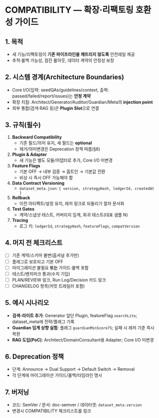 # COMPATIBILITY — 확장·리팩토링 호환성 가이드

## 1. 목적

- 새 기능/리팩토링이 **기존 파이프라인을 깨뜨리지 않도록** 안전레일 제공
- 추적·롤백 가능성, 점진 롤아웃, 데이터 계약의 안정성 보장

## 2. 시스템 경계(Architecture Boundaries)

- Core I/O(입력: seedQAs/guidelines/context, 출력: passed/failed/report/issues)는 **안정 계약**
- 확장 지점: Architect/Generator/Auditor/Guardian/Meta의 **injection point**
- 외부 통합(검색·RAG 등)은 **Plugin Slot**으로 연결

## 3. 규칙(필수)

1. **Backward Compatibility**
   - 기존 필드/의미 유지, 새 필드는 **optional**
   - 제거/의미변경은 Deprecation 정책 따름(§6)
2. **Plugin & Adapter**
   - 새 기능은 별도 모듈/어댑터로 추가, Core I/O 미변경
3. **Feature Flags**
   - 기본 OFF → 내부 검증 → 옵트인 → 기본값 전환
   - 비상 시 즉시 OFF 가능해야 함
4. **Data Contract Versioning**
   - `dataset_meta.json`: `{ version, strategyHash, ledgerId, createdAt }`
5. **Rollback**
   - 이전 아티팩트/설정 유지, 레저 링크로 되돌리기 절차 문서화
6. **Test Gates**
   - 계약/스냅샷 테스트, 커버리지 임계, 회귀 테스트(대표 샘플 N)
7. **Tracing**
   - 로그 키: `ledgerId`, `strategyHash`, `featureFlags`, `compatVersion`

## 4. 머지 전 체크리스트

- [ ] 기존 계약/스키마 불변(옵셔널 추가만)
- [ ] 플래그로 보호되고 기본 OFF
- [ ] 마이그레이션 불필요 **또는** 가이드·롤백 포함
- [ ] 테스트/벤치마크 통과(수치 기입)
- [ ] PLAN/REVIEW 링크, Run Log/Decision 카드 링크
- [ ] CHANGELOG 항목(커밋 트레일러 포함)

## 5. 예시 시나리오

- **검색-라이트 추가**: Generator 앞단 Plugin, featureFlag `searchLite`; dataset_meta에 전략/플래그 기록
- **Guardian 임계 상향 실험**: 플래그 `guardianMinScore75`; 실패 시 레저 기준 즉시 복원
- **RAG 도입(PoC)**: Architect/DomainConsultant용 Adapter; Core I/O 미변경

## 6. Deprecation 정책

- 단계: Announce → Dual Support → Default Switch → Removal
- 각 단계에 마이그레이션 가이드/롤백/타임라인 명시

## 7. 버저닝

- 코드: SemVer / 문서: doc-semver / 데이터셋: `dataset_meta.version`
- 변경시 COMPATIBILITY 체크리스트를 링크
